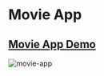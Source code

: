 # Movie App
## [Movie App Demo](https://movie-app-ps.netlify.app/)

![movie-app](https://github.com/deseanward/Movie-App/assets/139034534/3077ca16-c6e2-4d30-951c-eb0ae1cb9bd6)
